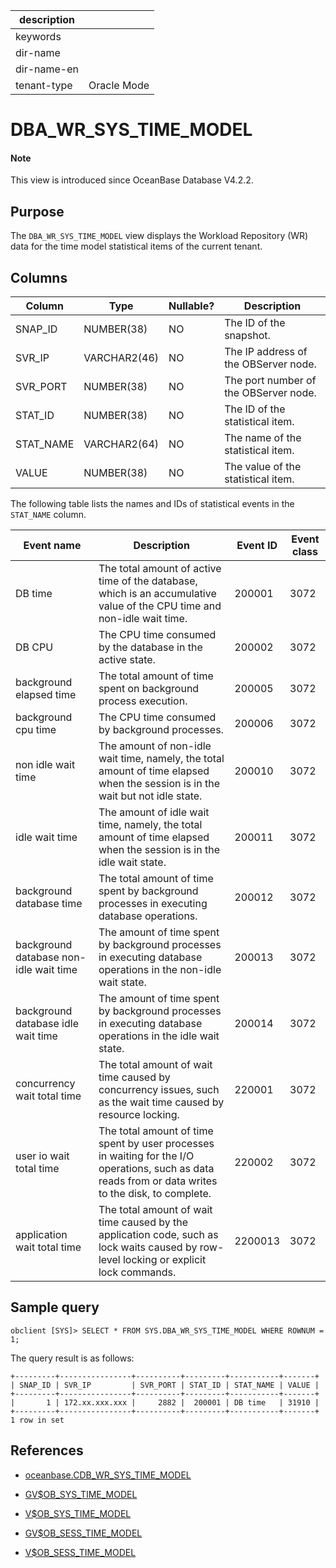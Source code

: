| description ||
|---|---|
| keywords ||
| dir-name ||
| dir-name-en ||
| tenant-type | Oracle Mode |

# DBA_WR_SYS_TIME_MODEL

<main id="notice" type='explain'>
<h4>Note</h4>
<p>This view is introduced since OceanBase Database V4.2.2. </p>
</main>

## Purpose

The `DBA_WR_SYS_TIME_MODEL` view displays the Workload Repository (WR) data for the time model statistical items of the current tenant.

## Columns

| **Column** | **Type** | **Nullable?** | **Description** |
|------------|-------------|---------------------|----------------------------------------|
| SNAP_ID | NUMBER(38) | NO | The ID of the snapshot. |
| SVR_IP | VARCHAR2(46) | NO | The IP address of the OBServer node. |
| SVR_PORT | NUMBER(38) | NO | The port number of the OBServer node. |
| STAT_ID | NUMBER(38) | NO | The ID of the statistical item. |
| STAT_NAME | VARCHAR2(64) | NO | The name of the statistical item. |
| VALUE | NUMBER(38) | NO | The value of the statistical item. |

The following table lists the names and IDs of statistical events in the `STAT_NAME` column.

| Event name | Description | Event ID | Event class |
| ------------|------|------------|----------------|
| DB time | The total amount of active time of the database, which is an accumulative value of the CPU time and non-idle wait time. | 200001 | 3072 |
| DB CPU | The CPU time consumed by the database in the active state. | 200002 | 3072 |
| background elapsed time | The total amount of time spent on background process execution. | 200005 | 3072 |
| background cpu time | The CPU time consumed by background processes. | 200006 | 3072 |
| non idle wait time | The amount of non-idle wait time, namely, the total amount of time elapsed when the session is in the wait but not idle state. | 200010 | 3072 |
| idle wait time | The amount of idle wait time, namely, the total amount of time elapsed when the session is in the idle wait state. | 200011 | 3072 |
| background database time | The total amount of time spent by background processes in executing database operations. | 200012 | 3072 |
| background database non-idle wait time | The amount of time spent by background processes in executing database operations in the non-idle wait state. | 200013 | 3072 |
| background database idle wait time | The amount of time spent by background processes in executing database operations in the idle wait state. | 200014 | 3072 |
| concurrency wait total time | The total amount of wait time caused by concurrency issues, such as the wait time caused by resource locking. | 220001 | 3072 |
| user io wait total time | The total amount of time spent by user processes in waiting for the I/O operations, such as data reads from or data writes to the disk, to complete. | 220002 | 3072 |
| application wait total time | The total amount of wait time caused by the application code, such as lock waits caused by row-level locking or explicit lock commands. | 2200013 | 3072 |

## Sample query

```shell
obclient [SYS]> SELECT * FROM SYS.DBA_WR_SYS_TIME_MODEL WHERE ROWNUM = 1;
```

The query result is as follows:

```shell
+---------+----------------+----------+---------+-----------+-------+
| SNAP_ID | SVR_IP         | SVR_PORT | STAT_ID | STAT_NAME | VALUE |
+---------+----------------+----------+---------+-----------+-------+
|       1 | 172.xx.xxx.xxx |     2882 |  200001 | DB time   | 31910 |
+---------+----------------+----------+---------+-----------+-------+
1 row in set
```

## References

* [oceanbase.CDB_WR_SYS_TIME_MODEL](../../300.system-view-of-sys-tenant/200.dictionary-view-of-sys-tenant/14000.o-cdb_wr_sys_time_model-of-sys-tenant.md)

* [GV$OB_SYS_TIME_MODEL](../300.performance-view-of-oracle-mode/4000.gv-ob_sys_time_model-of-oracle-mode.md)

* [V$OB_SYS_TIME_MODEL](../300.performance-view-of-oracle-mode/33700.v-ob_sys_time_model-of-oracle-mode.md)

* [GV$OB_SESS_TIME_MODEL](../300.performance-view-of-oracle-mode/3200.gv-ob_sess_time_model-of-oracle-mode.md)

* [V$OB_SESS_TIME_MODEL](../300.performance-view-of-oracle-mode/33200.v-ob_sess_time_model-of-oracle-mode.md)
